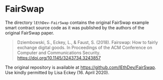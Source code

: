 # FairSwap

The directory `lEthDev-FairSwap` contains the original FairSwap example smart contract source code
as it was published by the authors of the original FairSwap paper.

> Dziembowski, S., Eckey, L., & Faust, S. (2018). Fairswap: How to fairly exchange digital goods. In Proceedings of the ACM Conference on Computer and Communications Security. https://doi.org/10.1145/3243734.3243857

The original repository is available at https://github.com/lEthDev/FairSwap.
Use kindly permitted by Lisa Eckey (16. April 2020).

